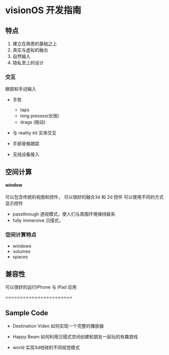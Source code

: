 # visionOS 开发指南


## 特点 
1. 建立在熟悉的基础之上
2. 真实与虚拟的融合
3. 自然输入
4. 隐私至上的设计 



### 交互 
眼部和手动输入 

* 手势
    * taps
    * long presses(长按)
    * drags (拖动)  

* 与 reality kit 实体交互 
* 手部骨骼跟踪 
* 无线设备接入  






## 空间计算 
#### window 
可以包含传统的视图和控件， 可以很好的融合3d 和 2d 控件
可以使用不同的方式显示控件 
* passthrough 
    透视模式，使人们与周围环境保持联系  
* fully immersive 
    沉侵式，


### 空间计算特点 
* windows 
* volumes
* spaces 



## 兼容性 
可以很好的运行iPhone 与 iPad 应用  







======================= 
## Sample Code 
* Destination Video 
    如何实现一个完整的播放器 
* Happy Beam 
    如何利用沉侵式空间创建和朋友一起玩的有趣游戏  

* world 
    实现3d地球的不同视觉模式  



